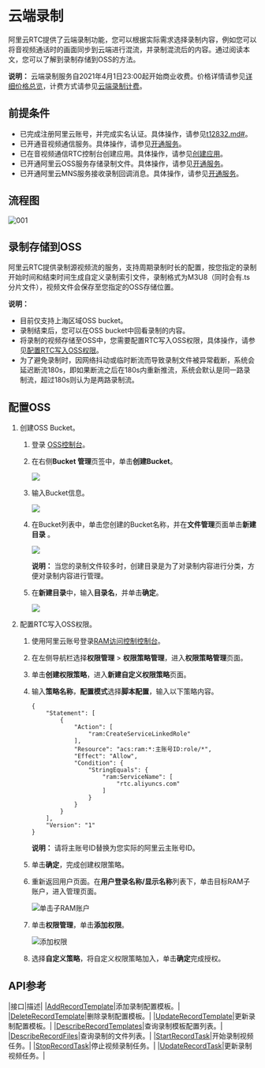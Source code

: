 # 云端录制

阿里云RTC提供了云端录制功能，您可以根据实际需求选择录制内容，例如您可以将音视频通话时的画面同步到云端进行混流，并录制混流后的内容。通过阅读本文，您可以了解到录制存储到OSS的方法。

**说明：** 云端录制服务自2021年4月1日23:00起开始商业收费。价格详情请参见[详细价格总览](https://www.aliyun.com/price/product?#/rtc/detail)，计费方式请参见[云端录制计费](/cn.zh-CN/产品计费/计费方式/云端录制计费.md)。

## 前提条件

-   已完成注册阿里云账号，并完成实名认证。具体操作，请参见[t12832.md\#]()。
-   已开通音视频通信服务。具体操作，请参见[开通服务](https://help.aliyun.com/document_detail/111590.html#task-1797646)。
-   已在音视频通信RTC控制台创建应用。具体操作，请参见[创建应用](https://help.aliyun.com/document_detail/124297.html?spm=a2c4g.11186623.6.567.2096fcb5hSozhp)。
-   已开通阿里云OSS服务存储录制文件。具体操作，请参见[开通服务](https://www.aliyun.com/product/oss)。
-   已开通阿里云MNS服务接收录制回调消息。具体操作，请参见[开通服务](https://www.aliyun.com/product/mns)。

## 流程图

![001](https://static-aliyun-doc.oss-accelerate.aliyuncs.com/assets/img/zh-CN/8801717161/p259241.png)

## 录制存储到OSS

阿里云RTC提供录制源视频流的服务，支持周期录制时长的配置，按您指定的录制开始时间和结束时间生成自定义录制索引文件，录制格式为M3U8（同时会有.ts分片文件），视频文件会保存至您指定的OSS存储位置。

**说明：**

-   目前仅支持上海区域OSS bucket。
-   录制结束后，您可以在OSS bucket中回看录制的内容。
-   将录制的视频存储至OSS中，您需要配置RTC写入OSS权限，具体操作，请参见[配置RTC写入OSS权限](#step_n9j_22s_75a)。
-   为了避免录制时，因网络抖动或临时断流而导致录制文件被异常截断，系统会延迟断流180s，即如果断流之后在180s内重新推流，系统会默认是同一路录制流，超过180s则认为是两路录制流。

## 配置OSS

1.  创建OSS Bucket。

    1.  登录 [OSS控制台](https://oss.console.aliyun.com/index?spm=5176.2020520107.1002.d10oss.3dfe962ekybGY)。

    2.  在右侧**Bucket 管理**页签中，单击**创建Bucket**。

        ![](https://static-aliyun-doc.oss-accelerate.aliyuncs.com/assets/img/zh-CN/0368600061/p21762.png)

    3.  输入Bucket信息。

        ![](https://static-aliyun-doc.oss-accelerate.aliyuncs.com/assets/img/zh-CN/6837294161/p21763.png)

    4.  在Bucket列表中，单击您创建的Bucket名称，并在**文件管理**页面单击**新建目录** 。

        ![](https://static-aliyun-doc.oss-accelerate.aliyuncs.com/assets/img/zh-CN/0368600061/p21764.png)

        **说明：** 当您的录制文件较多时，创建目录是为了对录制内容进行分类，方便对录制内容进行管理。

    5.  在**新建目录**中，输入**目录名**，并单击**确定**。

        ![](https://static-aliyun-doc.oss-accelerate.aliyuncs.com/assets/img/zh-CN/0368600061/p21765.png)

2.  配置RTC写入OSS权限。

    1.  使用阿里云账号登录[RAM访问控制控制台](https://ram.console.aliyun.com/overview)。

    2.  在左侧导航栏选择**权限管理** \> **权限策略管理**，进入**权限策略管理**页面。

    3.  单击**创建权限策略**，进入**新建自定义权限策略**页面。

    4.  输入**策略名称**，**配置模式**选择**脚本配置**，输入以下策略内容。

        ```
        {
            "Statement": [
                {
                    "Action": [
                        "ram:CreateServiceLinkedRole"
                    ],
                    "Resource": "acs:ram:*:主账号ID:role/*",
                    "Effect": "Allow",
                    "Condition": {
                        "StringEquals": {
                            "ram:ServiceName": [
                                "rtc.aliyuncs.com"
                            ]
                        }
                    }
                }
            ],
            "Version": "1"
        }
        ```

        **说明：** 请将主账号ID替换为您实际的阿里云主账号ID。

    5.  单击**确定**，完成创建权限策略。

    6.  重新返回用户页面。在**用户登录名称/显示名称**列表下，单击目标RAM子账户，进入管理页面。

        ![单击子RAM账户](https://static-aliyun-doc.oss-accelerate.aliyuncs.com/assets/img/zh-CN/2758773061/p176350.png)

    7.  单击**权限管理**，单击**添加权限**。

        ![添加权限](https://static-aliyun-doc.oss-accelerate.aliyuncs.com/assets/img/zh-CN/2758773061/p176351.png)

    8.  选择**自定义策略**，将自定义权限策略加入，单击**确定**完成授权。


## API参考

|接口|描述|
|[AddRecordTemplate](/cn.zh-CN/服务端API/2018-01-11版本/云端录制/AddRecordTemplate.md)|添加录制配置模板。|
|[DeleteRecordTemplate](/cn.zh-CN/服务端API/2018-01-11版本/云端录制/DeleteRecordTemplate.md)|删除录制配置模板。|
|[UpdateRecordTemplate](/cn.zh-CN/服务端API/2018-01-11版本/云端录制/UpdateRecordTemplate.md)|更新录制配置模板。|
|[DescribeRecordTemplates](/cn.zh-CN/服务端API/2018-01-11版本/云端录制/DescribeRecordTemplates.md)|查询录制模板配置列表。|
|[DescribeRecordFiles](/cn.zh-CN/服务端API/2018-01-11版本/云端录制/DescribeRecordFiles.md)|查询录制的文件列表。|
|[StartRecordTask](/cn.zh-CN/服务端API/2018-01-11版本/云端录制/StartRecordTask.md)|开始录制视频任务。|
|[StopRecordTask](/cn.zh-CN/服务端API/2018-01-11版本/云端录制/StopRecordTask.md)|停止视频录制任务。|
|[UpdateRecordTask](/cn.zh-CN/服务端API/2018-01-11版本/云端录制/UpdateRecordTask.md)|更新录制视频任务。|

